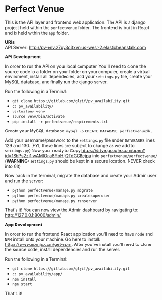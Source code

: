 # Perfect Venue

This is the API layer and frontend web application. The API is a django project 
held within the `perfectvenue` folder. The frontend is built in React and is 
held within the `app` folder.

**URIs**  
API Server: http://pv-env.z7uy3c3xvn.us-west-2.elasticbeanstalk.com

**API Development**

In order to run the API on your local computer. You'll need to clone the source 
code to a folder on your folder on your computer, create a virtual enviroment, 
install all dependecies, add your `settings.py` file, create your MySQL database, 
and finally run the django server. 

Run the following in a Terminal:
- `git clone https://gitlab.com/glyif/pv_availability.git`
- `cd pv_availability/`
- `virtualenv venv`
- `source venv/bin/activate`
- `pip install -r perfectvenue/requirements.txt`

Create your MySQL database:
`mysql -p`
`CREATE DATABASE perfectvenuedb;`

Add your username/password to the `settings.py` file under `DATABASES` lines 129 and 130. (FYI, these lines are subject to change as we add to `settings.py`)
Now your ready to Copy https://drive.google.com/open?id=1SbPs2zi1rwAMlOna8YbHIjQTdGCBcjpa into `perfectvenue/perfectvenue/`
(**WARNING:** `settings.py` should be kept in a secure location. NEVER check into Git) 

Now back in the terminal, migrate the database and create your Admin user and run the server:
- `python perfectvenue/manage.py migrate`
- `python perfectvenue/manage.py createsuperuser`
- `python perfectvenue/manage.py runserver`

That's it! You can now view the Admin dashboard by navigating to: http://127.0.0.1:8000/admin/


**App Development** 

In order to run the frontend React application you'll need to have `node` and `NPM` install onto your machine. 
Go here to install: https://www.npmjs.com/get-npm. After you've install you'll need to clone the source code, install dependencies and 
run the server. 

Run the following in a Terminal:
- `git clone https://gitlab.com/glyif/pv_availability.git`
- `cd pv_availability/app/`
- `npm install`
- `npm start`

That's it!




